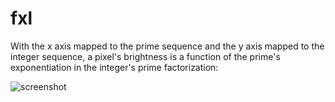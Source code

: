 # fxl

With the x axis mapped to the prime sequence and the y axis mapped to the integer sequence, a pixel's brightness is a function of the prime's exponentiation in the integer's prime factorization:

![screenshot](https://raw.githubusercontent.com/jrvieira/fxl/master/io/1000x100000.png)
